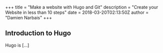 +++
title = "Make a website with Hugo and Git"
description = "Create your Website in less than 10 steps"
date = 2018-03-20T02:13:50Z
author = "Damien Narbais"
+++

## Introduction to Hugo

Hugo is [...] 
